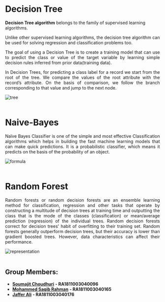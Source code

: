 # **Decision Tree**

**Decision Tree algorithm** belongs to the family of supervised learning algorithms. <p align=justify>Unlike other supervised learning algorithms, the decision tree algorithm can be used for solving regression and classification problems too.</p>

<p align=justify>The goal of using a Decision Tree is to create a training model that can use to predict the class or value of the target variable by learning simple decision rules inferred from prior data(training data).</p>

<p align=justify>In Decision Trees, for predicting a class label for a record we start from the root of the tree. We compare the values of the root attribute with the record’s attribute. On the basis of comparison, we follow the branch corresponding to that value and jump to the next node.</p>
</div>

![tree](https://www.xoriant.com/blog/wp-content/uploads/2017/08/Decision-Trees-modified-1.png)
<br><br>
# **Naive-Bayes**

<p align=justify>Naïve Bayes Classifier is one of the simple and most effective Classification algorithms which helps in building the fast machine learning models that can make quick predictions. It is a probabilistic classifier, which means it predicts on the basis of the probability of an object.</p>

![formula](https://static.javatpoint.com/tutorial/machine-learning/images/naive-bayes-classifier-algorithm.png)
<br><br>
# **Random Forest**

<p align=justify>Random forests or random decision forests are an ensemble learning method for classification, regression and other tasks that operate by constructing a multitude of decision trees at training time and outputting the class that is the mode of the classes (classification) or mean/average prediction (regression) of the individual trees. Random decision forests correct for decision trees' habit of overfitting to their training set. Random forests generally outperform decision trees, but their accuracy is lower than gradient boosted trees. However, data characteristics can affect their performance.</p>

![representation](https://static.javatpoint.com/tutorial/machine-learning/images/random-forest-algorithm.png)
<br><br>
## Group Members:
* [**Soumajit Choudhuri**](https://github.com/Soumajit2000) **- RA1811003040096**
* [**Mohammed Saqib Rahman**](https://github.com/saqibrahman7) **- RA1811003040165**
* [**Jaffer Ali**](https://github.com/legendof17) **- RA1811003040176**